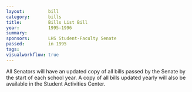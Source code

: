 ```yaml
---  
layout:         bill
category:       bills
title:          Bills List Bill
year:           1995-1996
summary:        
sponsors:       LHS Student-Faculty Senate
passed:         in 1995
tags:           
visualworkflow: true
---
```


All Senators will have an updated copy of all bills passed by the Senate by the start of each school year. A copy of all bills updated yearly will also be available in the Student Activities Center. 